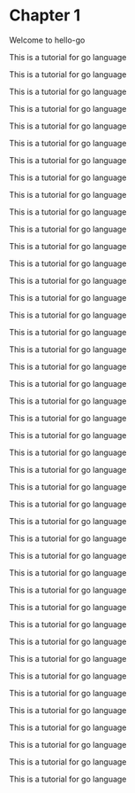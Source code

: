 # Chapter 1
Welcome to hello-go

This is a tutorial for go language  

This is a tutorial for go language  

This is a tutorial for go language  



This is a tutorial for go language  

This is a tutorial for go language  

This is a tutorial for go language  

This is a tutorial for go language  

This is a tutorial for go language  

This is a tutorial for go language  

This is a tutorial for go language  

This is a tutorial for go language  


This is a tutorial for go language  

This is a tutorial for go language  

This is a tutorial for go language  

This is a tutorial for go language  

This is a tutorial for go language  

This is a tutorial for go language  

This is a tutorial for go language  

This is a tutorial for go language  

This is a tutorial for go language  

This is a tutorial for go language  

This is a tutorial for go language  

This is a tutorial for go language  

This is a tutorial for go language  

This is a tutorial for go language  

This is a tutorial for go language  

This is a tutorial for go language  

This is a tutorial for go language  

This is a tutorial for go language  

This is a tutorial for go language  

This is a tutorial for go language  

This is a tutorial for go language  

This is a tutorial for go language  

This is a tutorial for go language  

This is a tutorial for go language  

This is a tutorial for go language  

This is a tutorial for go language  

This is a tutorial for go language  

This is a tutorial for go language  

This is a tutorial for go language  

This is a tutorial for go language  

This is a tutorial for go language  

This is a tutorial for go language  








